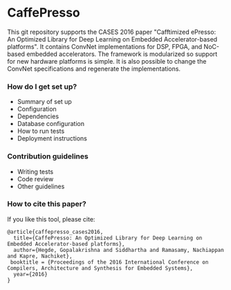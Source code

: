 # CaffePresso #

This git repository supports the CASES 2016 paper "Cafftimized ePresso: An Optimized Library for Deep Learning on Embedded Accelerator-based platforms". It contains ConvNet implementations for DSP, FPGA, and NoC-based embedded accelerators. The framework is modularized so support for new hardware platforms is simple. It is also possible to change the ConvNet specifications and regenerate the implementations.

### How do I get set up? ###

* Summary of set up
* Configuration
* Dependencies
* Database configuration
* How to run tests
* Deployment instructions

### Contribution guidelines ###

* Writing tests
* Code review
* Other guidelines

### How to cite this paper? ###

If you like this tool, please cite:

```
@article{caffepresso_cases2016,
  title={CaffePresso: An Optimized Library for Deep Learning on Embedded Accelerator-based platforms},
  author={Hegde, Gopalakrishna and Siddhartha and Ramasamy, Nachiappan and Kapre, Nachiket},
 booktitle = {Proceedings of the 2016 International Conference on Compilers, Architecture and Synthesis for Embedded Systems},
  year={2016}
}
```